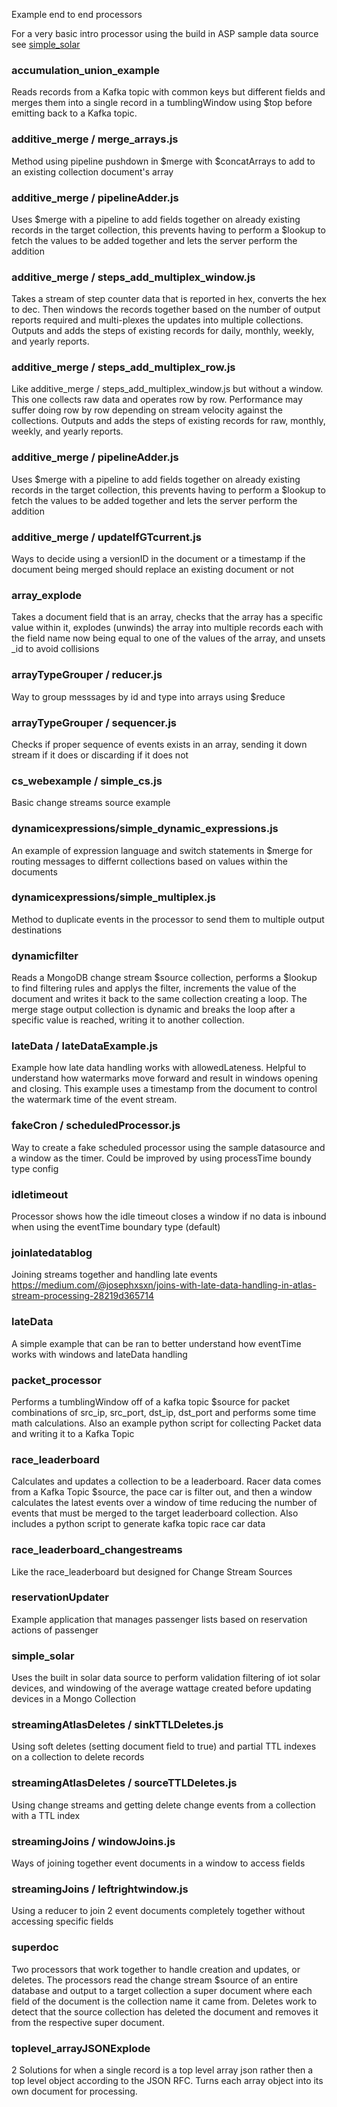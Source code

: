 Example end to end processors

For a very basic intro processor using the build in ASP sample data source see [simple_solar](https://github.com/josephxsxn/atlas_stream_processors/blob/master/example_processors/README.md#simple_solar)

### accumulation_union_example
Reads records from a Kafka topic with common keys but different fields and merges them into a single record in a tumblingWindow using $top before emitting back to a Kafka topic.

### additive_merge / merge_arrays.js
Method using pipeline pushdown in $merge with $concatArrays to add to an existing collection document's array

### additive_merge / pipelineAdder.js
Uses $merge with a pipeline to add fields together on already existing records in the target collection, this prevents having to perform a $lookup to fetch the values to be added together and lets the server perform the addition

### additive_merge / steps_add_multiplex_window.js
Takes a stream of step counter data that is reported in hex, converts the hex to dec. Then windows the records together based on the number of output reports required and multi-plexes the updates into multiple collections. Outputs and adds the steps of existing records for daily, monthly, weekly, and yearly reports.

### additive_merge / steps_add_multiplex_row.js
Like additive_merge / steps_add_multiplex_window.js but without a window. This one collects raw data and operates row by row. Performance may suffer doing row by row depending on stream velocity against the collections. Outputs and adds the steps of existing records for raw, monthly, weekly, and yearly reports.

### additive_merge / pipelineAdder.js
Uses $merge with a pipeline to add fields together on already existing records in the target collection, this prevents having to perform a $lookup to fetch the values to be added together and lets the server perform the addition

### additive_merge / updateIfGTcurrent.js
Ways to decide using a versionID in the document or a timestamp if the document being merged should replace an existing document or not

### array_explode
Takes a document field that is an array, checks that the array has a specific value within it, explodes (unwinds) the array into multiple records each with the field name now being equal to one of the values of the array, and unsets _id to avoid collisions 

### arrayTypeGrouper / reducer.js
Way to group messsages by id and type into arrays using $reduce

### arrayTypeGrouper / sequencer.js
Checks if proper sequence of events exists in an array, sending it down stream if it does or discarding if it does not

### cs_webexample / simple_cs.js
Basic change streams source example

### dynamicexpressions/simple_dynamic_expressions.js
An example of expression language and switch statements in $merge for routing messages to differnt collections based on values within the documents

### dynamicexpressions/simple_multiplex.js
Method to duplicate events in the processor to send them to multiple output destinations 

### dynamicfilter
Reads a MongoDB change stream $source collection, performs a $lookup to find filtering rules and applys the filter, increments the value of the document and writes it back to the same collection creating a loop. The merge stage output collection is dynamic and breaks the loop after a specific value is reached, writing it to another collection. 

### lateData / lateDataExample.js
Example how late data handling works with allowedLateness. Helpful to understand how watermarks move forward and result in windows opening and closing. This example uses a timestamp from the document to control the watermark time of the event stream.

### fakeCron / scheduledProcessor.js
Way to create a fake scheduled processor using the sample datasource and a window as the timer. Could be improved by using processTime boundy type config

### idletimeout
Processor shows how the idle timeout closes a window if no data is inbound when using the eventTime boundary type (default)

### joinlatedatablog
Joining streams together and handling late events 
https://medium.com/@josephxsxn/joins-with-late-data-handling-in-atlas-stream-processing-28219d365714 

### lateData
A simple example that can be ran to better understand how eventTime works with windows and lateData handling

### packet_processor
Performs a tumblingWindow off of a kafka topic $source for packet combinations of src_ip, src_port, dst_ip, dst_port and performs some time math calculations. Also an example python script for collecting Packet data and writing it to a Kafka Topic 

### race_leaderboard
Calculates and updates a collection to be a leaderboard. Racer data comes from a Kafka Topic $source, the pace car is filter out, and then a window calculates the latest events over a window of time reducing the number of events that must be merged to the target leaderboard collection. Also includes a python script to generate kafka topic race car data

### race_leaderboard_changestreams
Like the race_leaderboard but designed for Change Stream Sources

### reservationUpdater
Example application that manages passenger lists based on reservation actions of passenger

### simple_solar
Uses the built in solar data source to perform validation filtering of iot solar devices, and windowing of the average wattage created before updating devices in a Mongo Collection

### streamingAtlasDeletes / sinkTTLDeletes.js
Using soft deletes (setting document field to true) and partial TTL indexes on a collection to delete records

### streamingAtlasDeletes / sourceTTLDeletes.js
Using change streams and getting delete change events from a collection with a TTL index

### streamingJoins / windowJoins.js
Ways of joining together event documents in a window to access fields

### streamingJoins / leftrightwindow.js
Using a reducer to join 2 event documents completely together without accessing specific fields

### superdoc
Two processors that work together to handle creation and updates, or deletes. The processors read the change stream $source of an entire database and output to a target collection a super document where each field of the document is the collection name it came from. Deletes work to detect that the source collection has deleted the document and removes it from the respective super document. 

### toplevel_arrayJSONExplode
2 Solutions for when a single record is a top level array json rather then a top level object according to the JSON RFC. Turns each array object into its own document for processing. 
